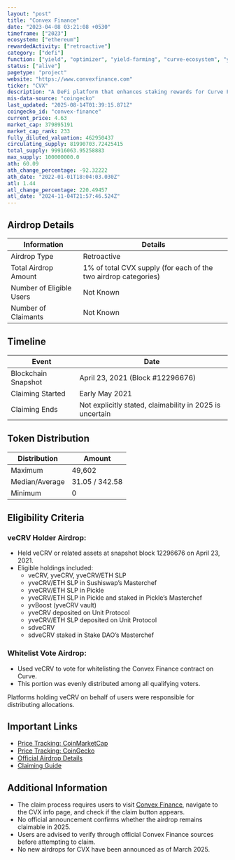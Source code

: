 ```yaml
---
layout: "post"
title: "Convex Finance"
date: "2023-04-08 03:21:08 +0530"
timeframe: ["2023"]
ecosystem: ["ethereum"]
rewardedActivity: ["retroactive"]
category: ["defi"]
function: ["yield", "optimizer", "yield-farming", "curve-ecosystem", "yield-optimizer", "decentralized-finance", "yield-aggregator", "metagovernance"]
status: ["alive"]
pagetype: "project"
website: "https://www.convexfinance.com"
ticker: "CVX"
description: "A DeFi platform that enhances staking rewards for Curve Finance users, allowing liquidity providers and CRV stakers to earn additional CVX tokens."
mis-data-source: "coingecko"
last_updated: "2025-08-14T01:39:15.871Z"
coingecko_id: "convex-finance"
current_price: 4.63
market_cap: 379895191
market_cap_rank: 233
fully_diluted_valuation: 462950437
circulating_supply: 81990703.72425415
total_supply: 99916063.95258883
max_supply: 100000000.0
ath: 60.09
ath_change_percentage: -92.32222
ath_date: "2022-01-01T18:04:03.030Z"
atl: 1.44
atl_change_percentage: 220.49457
atl_date: "2024-11-04T21:57:46.524Z"
---
```


## Airdrop Details

| Information              | Details                                                         |
| ------------------------ | --------------------------------------------------------------- |
| Airdrop Type             | Retroactive                                                     |
| Total Airdrop Amount     | 1% of total CVX supply (for each of the two airdrop categories) |
| Number of Eligible Users | Not Known                                                       |
| Number of Claimants      | Not Known                                                       |

## Timeline

| Event               | Date                                                     |
| ------------------- | -------------------------------------------------------- |
| Blockchain Snapshot | April 23, 2021 (Block #12296676)                         |
| Claiming Started    | Early May 2021                                           |
| Claiming Ends       | Not explicitly stated, claimability in 2025 is uncertain |

## Token Distribution

| Distribution   | Amount         |
| -------------- | -------------- |
| Maximum        | 49,602         |
| Median/Average | 31.05 / 342.58 |
| Minimum        | 0              |

## Eligibility Criteria

### veCRV Holder Airdrop:

- Held veCRV or related assets at snapshot block 12296676 on April 23, 2021.
- Eligible holdings included:
  - veCRV, yveCRV, yveCRV/ETH SLP
  - yveCRV/ETH SLP in Sushiswap’s Masterchef
  - yveCRV/ETH SLP in Pickle
  - yveCRV/ETH SLP in Pickle and staked in Pickle’s Masterchef
  - yvBoost (yveCRV vault)
  - yveCRV deposited on Unit Protocol
  - yveCRV/ETH SLP deposited on Unit Protocol
  - sdveCRV
  - sdveCRV staked in Stake DAO’s Masterchef

### Whitelist Vote Airdrop:

- Used veCRV to vote for whitelisting the Convex Finance contract on Curve.
- This portion was evenly distributed among all qualifying voters.

Platforms holding veCRV on behalf of users were responsible for distributing allocations.

## Important Links

- [Price Tracking: CoinMarketCap](https://coinmarketcap.com/currencies/convex-finance/)
- [Price Tracking: CoinGecko](https://www.coingecko.com/en/coins/convex-finance)
- [Official Airdrop Details](https://convexfinance.medium.com/cvx-airdrop-details-a20ff7448075)
- [Claiming Guide](https://docs.convexfinance.com/convexfinance/guides/claiming-your-airdrop)

## Additional Information

- The claim process requires users to visit [Convex Finance](https://www.convexfinance.com), navigate to the CVX info page, and check if the claim button appears.
- No official announcement confirms whether the airdrop remains claimable in 2025.
- Users are advised to verify through official Convex Finance sources before attempting to claim.
- No new airdrops for CVX have been announced as of March 2025.